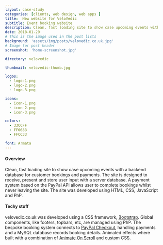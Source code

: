 ```yaml
---
layout: case-study
categories: [clients, web design, web apps ]
title:  New website for VeloVedic
subtitle: Event booking website
description: Clean, fast loading site to show case upcoming events with a backend database for customer bookings and payments. The site is designed to receive, present and store user input with a server database. A payment system based on the PayPal API allows user to complete bookings whilst never leaving the site. The site was developed using HTML, CSS, JavaScript and PhP.
date: 2018-01-20
# This is the image used in the post lists
background: 'assets/img/posts/velovedic.co.uk.jpg'
# Image for post header
screenshot: 'home-screenshot.jpg'

directory: velovedic

thumbnail: velovedic-thumb.jpg

logos:
  - logo-1.png
  - logo-2.png
  - logo-3.png

icons:
  - icon-1.png
  - icon-2.png
  - icon-3.png

colors:
  - 33CCFF
  - FF6633
  - FFCC33

font: Armata
---
```


#### Overview

Clean, fast loading site to show case upcoming events with a backend database for customer bookings and payments. The site is designed to receive, present and store user input with a server database. A payment system based on the PayPal API allows user to complete bookings whilst never leaving the site. The site was developed using HTML, CSS, JavaScript and PhP.

#### Techy stuff

velovedic.co.uk was developed using a CSS framework, <a href="https://getbootstrap.com/">Bootstrap</a>. Global components, like footers, topbars, etc, are managed using PhP. The bespoke booking system connects to <a href="https://developer.paypal.com/docs/checkout/">PayPal Checkout</a>, handling payments and a MySQL database records booking details. Animated effects where built with a combination of <a href="https://michalsnik.github.io/aos/">Animate On Scroll</a> and custom CSS.
